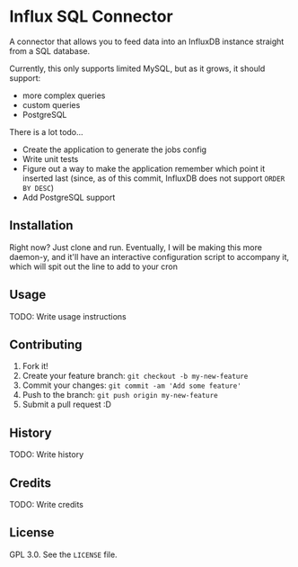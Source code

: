 # Influx SQL Connector

A connector that allows you to feed data into an InfluxDB instance straight from a SQL database.  

Currently, this only supports limited MySQL, but as it grows, it should support:
- more complex queries
- custom queries
- PostgreSQL

There is a lot todo...
- Create the application to generate the jobs config
- Write unit tests
- Figure out a way to make the application remember which point it inserted last (since, as of this commit, InfluxDB does not support `ORDER BY DESC`)
- Add PostgreSQL support

## Installation

Right now? Just clone and run.  Eventually, I will be making this more daemon-y, and it'll have an interactive configuration script to accompany it, which will spit out the line to add to your cron

## Usage

TODO: Write usage instructions

## Contributing

1. Fork it!
2. Create your feature branch: `git checkout -b my-new-feature`
3. Commit your changes: `git commit -am 'Add some feature'`
4. Push to the branch: `git push origin my-new-feature`
5. Submit a pull request :D

## History

TODO: Write history

## Credits

TODO: Write credits

## License

GPL 3.0.  See the `LICENSE` file.